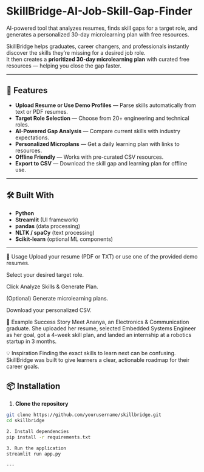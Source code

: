 # SkillBridge-AI-Job-Skill-Gap-Finder
AI-powered tool that analyzes resumes, finds skill gaps for a target role, and generates a personalized 30-day microlearning plan with free resources.


SkillBridge helps graduates, career changers, and professionals instantly discover the skills they’re missing for a desired job role.  
It then creates a **prioritized 30-day microlearning plan** with curated free resources — helping you close the gap faster.

---

## 🚀 Features
- **Upload Resume or Use Demo Profiles** — Parse skills automatically from text or PDF resumes.
- **Target Role Selection** — Choose from 20+ engineering and technical roles.
- **AI-Powered Gap Analysis** — Compare current skills with industry expectations.
- **Personalized Microplans** — Get a daily learning plan with links to resources.
- **Offline Friendly** — Works with pre-curated CSV resources.
- **Export to CSV** — Download the skill gap and learning plan for offline use.

---

## 🛠️ Built With
- **Python**
- **Streamlit** (UI framework)
- **pandas** (data processing)
- **NLTK / spaCy** (text processing)
- **Scikit-learn** (optional ML components)

---

📖 Usage
Upload your resume (PDF or TXT) or use one of the provided demo resumes.

Select your desired target role.

Click Analyze Skills & Generate Plan.

(Optional) Generate microlearning plans.

Download your personalized CSV.

🌟 Example Success Story
Meet Ananya, an Electronics & Communication graduate.
She uploaded her resume, selected Embedded Systems Engineer as her goal, got a 4-week skill plan,
and landed an internship at a robotics startup in 3 months.

💡 Inspiration
Finding the exact skills to learn next can be confusing. SkillBridge was built to give learners a clear, actionable roadmap for their career goals.

## 📦 Installation

1. **Clone the repository**
```bash
git clone https://github.com/yourusername/skillbridge.git
cd skillbridge

2. Install dependencies
pip install -r requirements.txt

3. Run the application
streamlit run app.py

---
